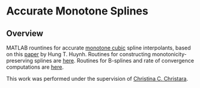 # Accurate Monotone Splines

## Overview
MATLAB rountines for accurate 
[monotone cubic](https://en.wikipedia.org/wiki/Monotone_cubic_interpolation) 
spline interpolants, based on this
[paper](https://ntrs.nasa.gov/archive/nasa/casi.ntrs.nasa.gov/19910011517.pdf) by Hung T. Huynh.
Routines for constructing monotonicity-preserving splines are [here](https://github.com/vglazer/USRA/tree/master/interpolation/hermite).
Routines for B-splines and rate of convergence computations are [here](https://github.com/vglazer/USRA/tree/master/interpolation/ccc).

This work was performed under the supervision of 
[Christina C. Christara](http://www.cs.toronto.edu/~ccc/).
